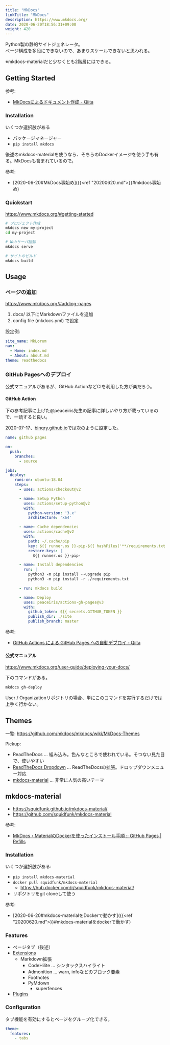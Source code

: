 ```yaml
---
title: "MkDocs"
linkTitle: "MkDocs"
description: https://www.mkdocs.org/
date: 2020-06-20T18:56:31+09:00
weight: 420
---
```


Python製の静的サイトジェネレータ。  
ページ構成を多段にできないので、あまりスケールできないと思われる。

※mkdocs-materialだと少なくとも2階層にはできる。

## Getting Started

参考:

- [MkDocsによるドキュメント作成 - Qiita](https://qiita.com/mebiusbox2/items/a61d42878266af969e3c)

### Installation

いくつか選択肢がある

- パッケージマネージャー
- `pip install mkdocs`

後述のmkdocs-materialを使うなら、そちらのDockerイメージを使う手も有る。MkDocsも含まれているので。

参考:

- [2020-06-20#MkDocs事始め]({{<ref "20200620.md">}}#mkdocs事始め)

### Quickstart

https://www.mkdocs.org/#getting-started

```sh
# プロジェクト作成
mkdocs new my-project
cd my-project

# Webサーバ起動
mkdocs serve

# サイトのビルド
mkdocs build
```

## Usage
### ページの追加

https://www.mkdocs.org/#adding-pages

1. docs/ 以下にMarkdownファイルを追加
1. config file (mkdocs.yml) で設定

設定例:

```YAML
site_name: MkLorum
nav:
  - Home: index.md
  - About: about.md
theme: readthedocs
```

### GitHub Pagesへのデプロイ

公式マニュアルがあるが、GitHub ActionなどCIを利用した方が楽だろう。

#### GitHub Action

下の参考記事に上げた@peaceiris先生の記事に詳しいやり方が載っているので、一読すると良い。

2020-07-17、[binqry.github.io](https://github.com/binqry/binqry.github.io)では次のように設定した。

```YAML
name: github pages

on:
  push:
    branches:
      - source

jobs:
  deploy:
    runs-on: ubuntu-18.04
    steps:
      - uses: actions/checkout@v2

      - name: Setup Python
        uses: actions/setup-python@v2
        with:
          python-version: '3.x'
          architecture: 'x64'

      - name: Cache dependencies
        uses: actions/cache@v2
        with:
          path: ~/.cache/pip
          key: ${{ runner.os }}-pip-${{ hashFiles('**/requirements.txt') }}
          restore-keys: |
            ${{ runner.os }}-pip-

      - name: Install dependencies
        run: |
          python3 -m pip install --upgrade pip
          python3 -m pip install -r ./requirements.txt

      - run: mkdocs build

      - name: Deploy
        uses: peaceiris/actions-gh-pages@v3
        with:
          github_token: ${{ secrets.GITHUB_TOKEN }}
          publish_dir: ./site
          publish_branch: master
```

参考:

- [GitHub Actions による GitHub Pages への自動デプロイ - Qiita](https://qiita.com/peaceiris/items/d401f2e5724fdcb0759d)

#### 公式マニュアル

https://www.mkdocs.org/user-guide/deploying-your-docs/

下のコマンドがある。

```sh
mkdocs gh-deploy
```

User / Organizationリポジトリの場合、単にこのコマンドを実行するだけでは上手く行かない。


## Themes

一覧: https://github.com/mkdocs/mkdocs/wiki/MkDocs-Themes

Pickup:

- ReadTheDocs ... 組み込み。色んなところで使われている。そつない見た目で、使いやすい
- [ReadTheDocs Dropdown](http://readthedocs.sheets.ch/) ... ReadTheDocsの拡張。ドロップダウンメニュー対応
- [mkdocs-material](https://squidfunk.github.io/mkdocs-material/) ... 非常に人気の高いテーマ

## mkdocs-material

- https://squidfunk.github.io/mkdocs-material/
- https://github.com/squidfunk/mkdocs-material

参考:

- [MkDocs・MaterialのDockerを使ったインストール手順 :: GitHub Pages | Refills](https://syon.github.io/refills/rid/1520345/)

### Installation

いくつか選択肢がある:

- `pip install mkdocs-material`
- `docker pull squidfunk/mkdocs-material`
  - https://hub.docker.com/r/squidfunk/mkdocs-material/
- リポジトリをgit cloneして使う

参考:

- [2020-06-20#mkdocs-materialをDockerで動かす]({{<ref "20200620.md">}}#mkdocs-materialをdockerで動かす)

### Features

- ページタブ（後述）
- [Extensions](https://squidfunk.github.io/mkdocs-material/extensions/admonition/)
  - Markdown拡張
    - CodeHilite ... シンタックスハイライト
    - Admonition ... warn, infoなどのブロック要素
    - Footnotes
    - PyMdown
      - superfences
- [Plugins](https://squidfunk.github.io/mkdocs-material/plugins/search/)

### Configuration

タブ機能を有効にするとページをグループ化できる。

```YAML
theme:
  features:
    - tabs
```
